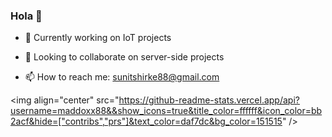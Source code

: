 ### Hola 👋


- 🔭 Currently working on IoT projects

- 👯 Looking to collaborate on server-side projects

- 📫 How to reach me: sunitshirke88@gmail.com

<img align="center" src="https://github-readme-stats.vercel.app/api?username=maddoxx88&&show_icons=true&title_color=ffffff&icon_color=bb2acf&hide=["contribs","prs"]&text_color=daf7dc&bg_color=151515" />
